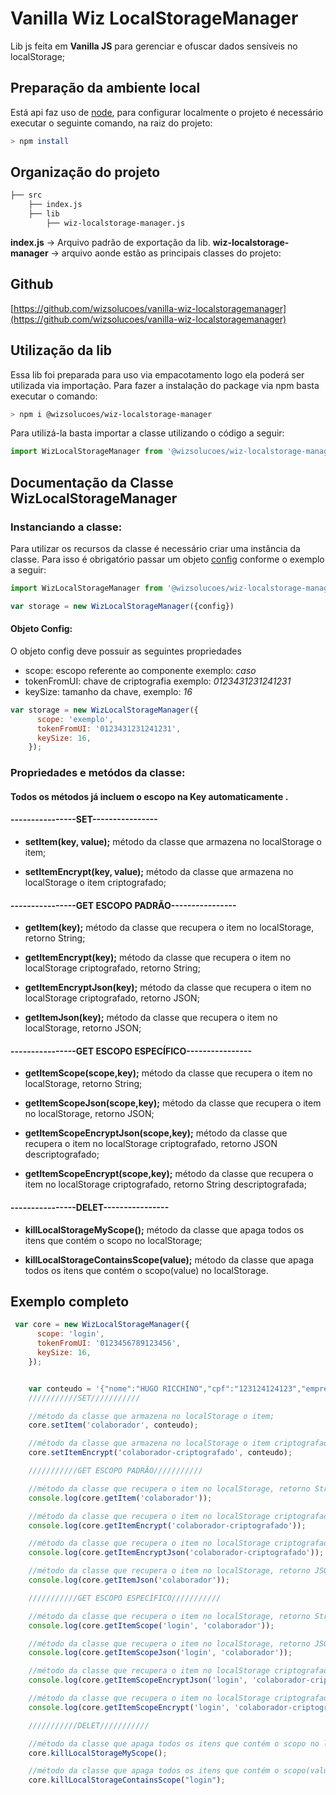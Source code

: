 # Vanilla Wiz LocalStorageManager

Lib js feita em **Vanilla JS** para gerenciar e ofuscar dados sensíveis no localStorage;

## Preparação da ambiente local

Está api faz uso de [node](https://nodejs.org/en/), para configurar localmente o projeto é necessário executar o seguinte comando, na raiz do projeto:

```bash
> npm install
```

## Organização do projeto

```bash
├── src
    ├── index.js
    ├── lib
        ├── wiz-localstorage-manager.js
```

**index.js** -> Arquivo padrão de exportação da lib.
**wiz-localstorage-manager** -> arquivo aonde estão as principais classes do projeto:

## Github

[https://github.com/wizsolucoes/vanilla-wiz-localstoragemanager](https://github.com/wizsolucoes/vanilla-wiz-localstoragemanager)

## Utilização da lib

Essa lib foi preparada para uso via empacotamento logo ela poderá ser utilizada via importação. Para fazer a instalação do package via npm basta executar o comando:

```bash
> npm i @wizsolucoes/wiz-localstorage-manager
```

Para utilizá-la basta importar a classe utilizando o código a seguir:

```js
import WizLocalStorageManager from '@wizsolucoes/wiz-localstorage-manager';
```

## Documentação da Classe **WizLocalStorageManager**

### Instanciando a classe:

Para utilizar os recursos da classe é necessário criar uma instância da classe. Para isso é obrigatório passar um objeto [config](#objeto-config) conforme o exemplo a seguir:

```js
import WizLocalStorageManager from '@wizsolucoes/wiz-localstorage-manager';

var storage = new WizLocalStorageManager({config})

```

#### Objeto Config:

O objeto config deve possuir as seguintes propriedades

* scope: escopo referente ao componente exemplo: *caso* 
* tokenFromUI: chave de criptografia exemplo: *0123431231241231*
* keySize: tamanho da chave, exemplo: *16*


```js
var storage = new WizLocalStorageManager({
      scope: 'exemplo',
      tokenFromUI: '0123431231241231',
      keySize: 16,
    });
```


### Propriedades e metódos da classe:
#### Todos os métodos já incluem o escopo na Key automaticamente .
#### ----------------SET----------------
* **setItem(key, value);** método da classe que armazena no localStorage o item;

* **setItemEncrypt(key, value);** método da classe que armazena no localStorage o item criptografado;
#### ----------------GET ESCOPO PADRÃO----------------
* **getItem(key);** método da classe que recupera o item no localStorage, retorno String;

* **getItemEncrypt(key);** método da classe que recupera o item no localStorage criptografado, retorno String;

* **getItemEncryptJson(key);** método da classe que recupera o item no localStorage criptografado, retorno JSON;
* **getItemJson(key);** método da classe que recupera o item no localStorage, retorno JSON;

#### ----------------GET ESCOPO ESPECÍFICO----------------

* **getItemScope(scope,key);** método da classe que recupera o item no localStorage, retorno String;

* **getItemScopeJson(scope,key);** método da classe que recupera o item no localStorage, retorno JSON;

* **getItemScopeEncryptJson(scope,key);** método da classe que recupera o item no localStorage criptografado, retorno JSON descriptografado;

* **getItemScopeEncrypt(scope,key);** método da classe que recupera o item no localStorage criptografado, retorno String descriptografada;


#### ----------------DELET----------------
* **killLocalStorageMyScope();** método da classe que apaga todos os itens que contém  o scopo no localStorage;

* **killLocalStorageContainsScope(value);** método da classe que apaga todos os itens que contém o scopo(value) no localStorage.



## Exemplo completo

```js
 var core = new WizLocalStorageManager({
      scope: 'login',
      tokenFromUI: '0123456789123456',
      keySize: 16,
    });


    var conteudo = '{"nome":"HUGO RICCHINO","cpf":"123124124123","empresa":"WIZ SOLUÇÕES E CORRETAGEM DE SEGUROS S/A.","matricula":"123","situacao":"ATIVIDADE NORMAL"}';
    ///////////SET///////////

    //método da classe que armazena no localStorage o item;
    core.setItem('colaborador', conteudo);

    //método da classe que armazena no localStorage o item criptografado;
    core.setItemEncrypt('colaborador-criptografado', conteudo);

    ///////////GET ESCOPO PADRÃO///////////

    //método da classe que recupera o item no localStorage, retorno String;
    console.log(core.getItem('colaborador'));

    //método da classe que recupera o item no localStorage criptografado, retorno String;
    console.log(core.getItemEncrypt('colaborador-criptografado'));

    //método da classe que recupera o item no localStorage criptografado, retorno JSON;
    console.log(core.getItemEncryptJson('colaborador-criptografado'));

    //método da classe que recupera o item no localStorage, retorno JSON.
    console.log(core.getItemJson('colaborador'));

    ///////////GET ESCOPO ESPECÍFICO///////////

    //método da classe que recupera o item no localStorage, retorno String;
    console.log(core.getItemScope('login', 'colaborador'));

    //método da classe que recupera o item no localStorage, retorno JSON;
    console.log(core.getItemScopeJson('login', 'colaborador'));

    //método da classe que recupera o item no localStorage criptografado, retorno JSON descriptografado;
    console.log(core.getItemScopeEncryptJson('login', 'colaborador-criptografado'));

    //método da classe que recupera o item no localStorage criptografado, retorno String descriptografada;
    console.log(core.getItemScopeEncrypt('login', 'colaborador-criptografado'));

    ///////////DELET///////////

    //método da classe que apaga todos os itens que contém o scopo no localStorage;
    core.killLocalStorageMyScope();

    //método da classe que apaga todos os itens que contém o scopo(value) no localStorage.
    core.killLocalStorageContainsScope("login");


```
